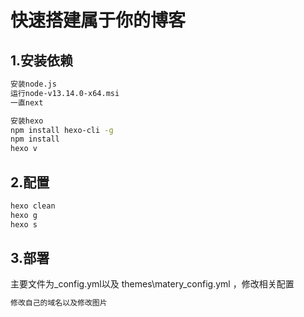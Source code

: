 # 快速搭建属于你的博客
## 1.安装依赖
```bash
安装node.js
运行node-v13.14.0-x64.msi
一直next
```
```bash
安装hexo
npm install hexo-cli -g
npm install
hexo v
```
## 2.配置
```bash
hexo clean
hexo g
hexo s
```
## 3.部署
主要文件为_config.yml以及 themes\matery\_config.yml ，修改相关配置
```bash
修改自己的域名以及修改图片
```



